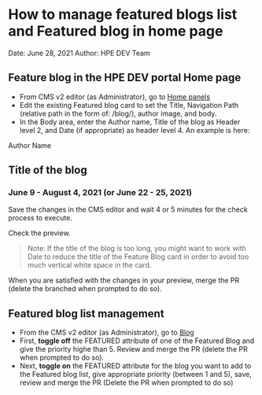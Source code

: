 # How to manage featured blogs list and Featured blog in home page

Date: June 28, 2021
Author: HPE DEV Team

## Feature blog in the HPE DEV portal Home page
* From CMS v2 editor (as Administrator), go to [Home panels](https://hpe-dev-portal.netlify.app/admin/#/collections/homepanels)
* Edit the existing Featured blog card to set the Title, Navigation Path (relative path in the form of: /blog/<blog-title>), author image, and body.
* In the Body area, enter the Author name, Title of the blog as Header level 2, and Date (if appropriate) as header level 4. An example is here:
  
 Author Name
 
 ## Title of the blog
 
 ### June 9 - August 4, 2021 (or June 22 - 25, 2021)
 
 Save the changes in the CMS editor and wait 4 or 5 minutes for the check process to execute.
 
 Check the preview.
 
 >Note: If the title of the blog is too long, you might want to work with Dale to reduce the title of the Feature Blog card in order to avoid too much vertical white space in the card.
 
 When you are satisfied with the changes in your preview, merge the PR (delete the branched when prompted to do so).
 
 ## Featured blog list management
 * From the CMS v2 editor (as Administrator), go to [Blog](https://hpe-dev-portal.netlify.app/admin/#/collections/blog)
 * First, **toggle off** the FEATURED attribute of one of the Featured Blog and give the priority highe than 5. Review and merge the PR (delete the PR when prompted to do so).
 * Next, **toggle on** the FEATURED attribute for the blog you want to add to the Featured blog list, give appropriate priority (between 1 and 5), save, review and merge the PR (Delete the PR when prompted to do so)


